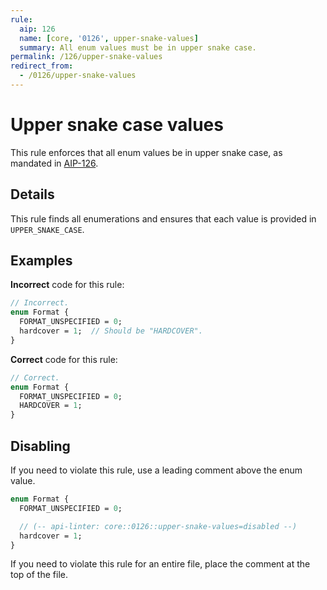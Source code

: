 ```yaml
---
rule:
  aip: 126
  name: [core, '0126', upper-snake-values]
  summary: All enum values must be in upper snake case.
permalink: /126/upper-snake-values
redirect_from:
  - /0126/upper-snake-values
---
```


# Upper snake case values

This rule enforces that all enum values be in upper snake case, as mandated in
[AIP-126](http://aip.dev/126).

## Details

This rule finds all enumerations and ensures that each value is provided in
`UPPER_SNAKE_CASE`.

## Examples

**Incorrect** code for this rule:

```proto
// Incorrect.
enum Format {
  FORMAT_UNSPECIFIED = 0;
  hardcover = 1;  // Should be "HARDCOVER".
}
```

**Correct** code for this rule:

```proto
// Correct.
enum Format {
  FORMAT_UNSPECIFIED = 0;
  HARDCOVER = 1;
}
```

## Disabling

If you need to violate this rule, use a leading comment above the enum value.

```proto
enum Format {
  FORMAT_UNSPECIFIED = 0;

  // (-- api-linter: core::0126::upper-snake-values=disabled --)
  hardcover = 1;
}
```

If you need to violate this rule for an entire file, place the comment at the
top of the file.
